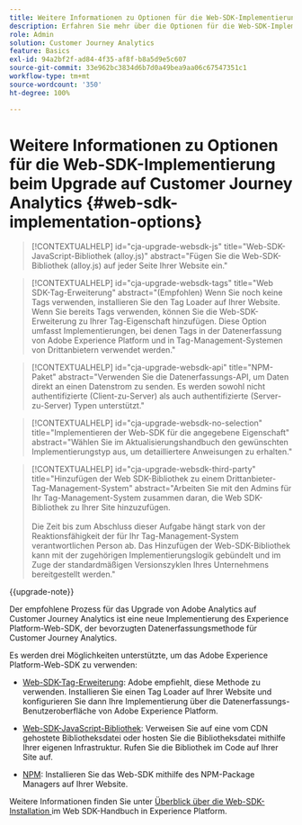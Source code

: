 ```yaml
---
title: Weitere Informationen zu Optionen für die Web-SDK-Implementierung beim Upgrade auf Customer Journey Analytics
description: Erfahren Sie mehr über die Optionen für die Web-SDK-Implementierung beim Upgrade auf Customer Journey Analytics
role: Admin
solution: Customer Journey Analytics
feature: Basics
exl-id: 94a2bf2f-ad84-4f35-af8f-b8a5d9e5c607
source-git-commit: 33e962bc3834d6b7d0a49bea9aa06c67547351c1
workflow-type: tm+mt
source-wordcount: '350'
ht-degree: 100%

---
```


# Weitere Informationen zu Optionen für die Web-SDK-Implementierung beim Upgrade auf Customer Journey Analytics {#web-sdk-implementation-options}

<!-- markdownlint-disable MD034 -->

>[!CONTEXTUALHELP]
>id="cja-upgrade-websdk-js"
>title="Web-SDK-JavaScript-Bibliothek (alloy.js)"
>abstract="Fügen Sie die Web-SDK-Bibliothek (alloy.js) auf jeder Seite Ihrer Website ein."

<!-- markdownlint-enable MD034 -->

<!-- markdownlint-disable MD034 -->

>[!CONTEXTUALHELP]
>id="cja-upgrade-websdk-tags"
>title="Web SDK-Tag-Erweiterung"
>abstract="(Empfohlen) Wenn Sie noch keine Tags verwenden, installieren Sie den Tag Loader auf Ihrer Website. Wenn Sie bereits Tags verwenden, können Sie die Web-SDK-Erweiterung zu Ihrer Tag-Eigenschaft hinzufügen. Diese Option umfasst Implementierungen, bei denen Tags in der Datenerfassung von Adobe Experience Platform und in Tag-Management-Systemen von Drittanbietern verwendet werden."

<!-- markdownlint-enable MD034 -->

<!-- markdownlint-disable MD034 -->

>[!CONTEXTUALHELP]
>id="cja-upgrade-websdk-api"
>title="NPM-Paket"
>abstract="Verwenden Sie die Datenerfassungs-API, um Daten direkt an einen Datenstrom zu senden. Es werden sowohl nicht authentifizierte (Client-zu-Server) als auch authentifizierte (Server-zu-Server) Typen unterstützt."

<!-- markdownlint-enable MD034 -->

<!-- markdownlint-disable MD034 -->

>[!CONTEXTUALHELP]
>id="cja-upgrade-websdk-no-selection"
>title="Implementieren der Web-SDK für die angegebene Eigenschaft"
>abstract="Wählen Sie im Aktualisierungshandbuch den gewünschten Implementierungstyp aus, um detailliertere Anweisungen zu erhalten."

<!-- markdownlint-enable MD034 -->

<!-- markdownlint-disable MD034 -->

>[!CONTEXTUALHELP]
>id="cja-upgrade-websdk-third-party"
>title="Hinzufügen der Web SDK-Bibliothek zu einem Drittanbieter-Tag-Management-System"
>abstract="Arbeiten Sie mit den Admins für Ihr Tag-Management-System zusammen daran, die Web SDK-Bibliothek zu Ihrer Site hinzuzufügen.<br><br>Die Zeit bis zum Abschluss dieser Aufgabe hängt stark von der Reaktionsfähigkeit der für Ihr Tag-Management-System verantwortlichen Person ab. Das Hinzufügen der Web-SDK-Bibliothek kann mit der zugehörigen Implementierungslogik gebündelt und im Zuge der standardmäßigen Versionszyklen Ihres Unternehmens bereitgestellt werden."

<!-- markdownlint-enable MD034 -->

{{upgrade-note}}

Der empfohlene Prozess für das Upgrade von Adobe Analytics auf Customer Journey Analytics ist eine neue Implementierung des Experience Platform-Web-SDK, der bevorzugten Datenerfassungsmethode für Customer Journey Analytics.

Es werden drei Möglichkeiten unterstützte, um das Adobe Experience Platform-Web-SDK zu verwenden:

* [Web-SDK-Tag-Erweiterung](https://experienceleague.adobe.com/de/docs/experience-platform/web-sdk/install/extension): Adobe empfiehlt, diese Methode zu verwenden. Installieren Sie einen Tag Loader auf Ihrer Website und konfigurieren Sie dann Ihre Implementierung über die Datenerfassungs-Benutzeroberfläche von Adobe Experience Platform.

* [Web-SDK-JavaScript-Bibliothek](https://experienceleague.adobe.com/de/docs/experience-platform/web-sdk/install/library): Verweisen Sie auf eine vom CDN gehostete Bibliotheksdatei oder hosten Sie die Bibliotheksdatei mithilfe Ihrer eigenen Infrastruktur. Rufen Sie die Bibliothek im Code auf Ihrer Site auf.

* [NPM](https://experienceleague.adobe.com/de/docs/experience-platform/web-sdk/install/npm): Installieren Sie das Web-SDK mithilfe des NPM-Package Managers auf Ihrer Website.

Weitere Informationen finden Sie unter [Überblick über die Web-SDK-Installation ](https://experienceleague.adobe.com/de/docs/experience-platform/web-sdk/install/overview) im Web SDK-Handbuch in Experience Platform.
